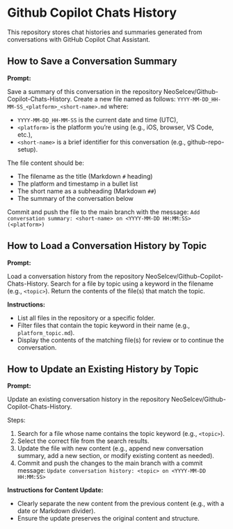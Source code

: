 # Github Copilot Chats History

This repository stores chat histories and summaries generated from conversations with GitHub Copilot Chat Assistant.

## How to Save a Conversation Summary

**Prompt:**

Save a summary of this conversation in the repository NeoSelcev/Github-Copilot-Chats-History.
Create a new file named as follows:
`YYYY-MM-DD_HH-MM-SS_<platform>_<short-name>.md`
where:
- `YYYY-MM-DD_HH-MM-SS` is the current date and time (UTC),
- `<platform>` is the platform you’re using (e.g., iOS, browser, VS Code, etc.),
- `<short-name>` is a brief identifier for this conversation (e.g., github-repo-setup).

The file content should be:
- The filename as the title (Markdown `#` heading)
- The platform and timestamp in a bullet list
- The short name as a subheading (Markdown `##`)
- The summary of the conversation below

Commit and push the file to the main branch with the message:
`Add conversation summary: <short-name> on <YYYY-MM-DD HH:MM:SS> (<platform>)`

## How to Load a Conversation History by Topic

**Prompt:**

Load a conversation history from the repository NeoSelcev/Github-Copilot-Chats-History.
Search for a file by topic using a keyword in the filename (e.g., `<topic>`).
Return the contents of the file(s) that match the topic.

**Instructions:**
- List all files in the repository or a specific folder.
- Filter files that contain the topic keyword in their name (e.g., `platform_topic.md`).
- Display the contents of the matching file(s) for review or to continue the conversation.

## How to Update an Existing History by Topic

**Prompt:**

Update an existing conversation history in the repository NeoSelcev/Github-Copilot-Chats-History.

Steps:
1. Search for a file whose name contains the topic keyword (e.g., `<topic>`).
2. Select the correct file from the search results.
3. Update the file with new content (e.g., append new conversation summary, add a new section, or modify existing content as needed).
4. Commit and push the changes to the main branch with a commit message:
   `Update conversation history: <topic> on <YYYY-MM-DD HH:MM:SS>`

**Instructions for Content Update:**
- Clearly separate the new content from the previous content (e.g., with a date or Markdown divider).
- Ensure the update preserves the original content and structure.